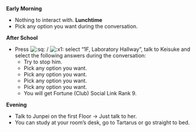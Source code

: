 **Early Morning**

- Nothing to interact with.
  **Lunchtime**
- Pick any option you want during the conversation.

**After School**

- Press ![:sq:](/assets/square.png) / ![:x1:](/assets/x1.png) select “1F, Laboratory Hallway”, talk to Keisuke and select the following answers during the conversation:
  - Try to stop him.
  - Pick any option you want.
  - Pick any option you want.
  - Pick any option you want.
  - Pick any option you want.
  - You will get Fortune (Club) Social Link Rank 9.

**Evening**

- Talk to Junpei on the first Floor -> Just talk to her.
- You can study at your room’s desk, go to Tartarus or go straight to bed.
